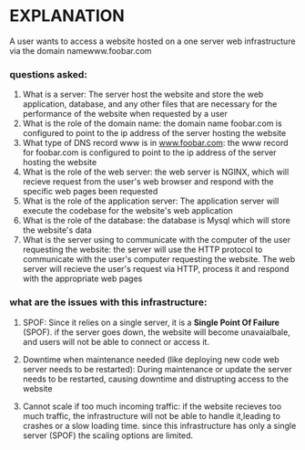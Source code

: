 # EXPLANATION

A user wants to access a website hosted on a one server web infrastructure via the domain namewww.foobar.com

### questions asked:
  1. What is a server: The server host the website and store the web application, database, and any other files that are necessary for the performance of the website when requested by a user
  2. What is the role of the domain name: the domain name foobar.com is configured to point to the ip address of the server hosting the website
  3. What type of DNS record www is in www.foobar.com: the www record for foobar.com is configured to point to the ip address of the server hosting the website
  4. What is the role of the web server: the web server is NGINX, which will recieve request from the user's web browser and respond with the specific web pages been requested
  5. What is the role of the application server: The application server will execute the codebase for the website's web application
  6. What is the role of the database: the database is Mysql which will store the website's data
  7. What is the server using to communicate with the computer of the user requesting the website: the server will use the HTTP protocol to communicate with the user's computer requesting the website. The web server will recieve the user's request via HTTP, process it and respond with the appropriate web pages 


### what are the issues with this infrastructure:
   1. SPOF: Since it relies on a single server, it is a **Single Point Of Failure** (SPOF). if the server goes down, the website will become unavaialbale, and users will not be able to connect or access it.
 
2. Downtime when maintenance needed (like deploying new code web server needs to be restarted): During maintenance or update the server needs to be restarted, causing downtime and distrupting access to the website
3. Cannot scale if too much incoming traffic: if the website recieves too much traffic, the infrastructure will not be able to handle it,leading to crashes or a slow loading time. since this infrastructure has only a single server (SPOF) the scaling options are limited.
